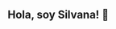 ## Hola, soy Silvana! 👋

<!--
**silvanacuadra/silvanacuadra** is a ✨ _special_ ✨ repository because its `README.md` (this file) appears on your GitHub profile.

Soy Ingeniera Ambiental :deciduous_tree: y QA Tester :computer:

En la actualidad, busco introducirme en la industria IT ya que me parece un área muy interesante y con un gran potencial de crecimiento. Es por ello, que realicé un curso orientado a la calidad de software y actualmente estoy estudiando Diseño Web. Tengo conocimientos en HTML, CSS, SASS, JavaScript y en base de datos MySQL. 

Estoy en búsqueda de mi primera oportunidad laboral en el área.

## Contacto

Podes enviarme un mensaje a través de estas redes :mailbox: : 

- silvanagcuadra@yahoo.com.ar
- [LinkedIn](https://www.linkedin.com/in/silvanacuadra/)
